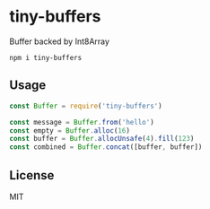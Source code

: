 # tiny-buffers

Buffer backed by Int8Array

```
npm i tiny-buffers
```

## Usage
```javascript
const Buffer = require('tiny-buffers')

const message = Buffer.from('hello')
const empty = Buffer.alloc(16)
const buffer = Buffer.allocUnsafe(4).fill(123)
const combined = Buffer.concat([buffer, buffer])
```

## License
MIT

